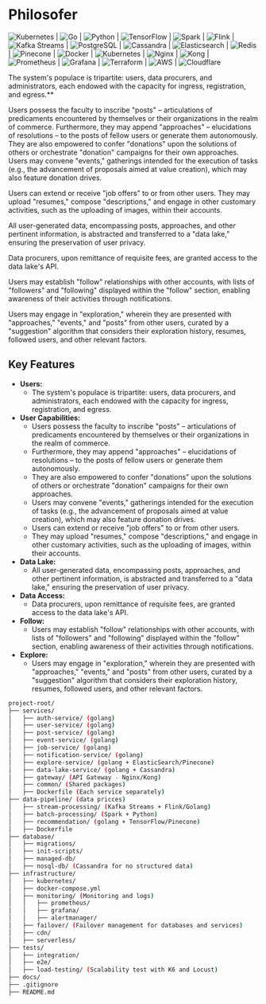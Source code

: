 # Philosofer

![Kubernetes](https://img.shields.io/badge/Kubernetes-v1.20-blue?logo=kubernetes) | ![Go](https://img.shields.io/badge/Go-1.16-blue?logo=go) | ![Python](https://img.shields.io/badge/Python-3.9-blue?logo=python) | ![TensorFlow](https://img.shields.io/badge/TensorFlow-2.5-orange?logo=tensorflow) | ![Spark](https://img.shields.io/badge/Spark-3.1-red?logo=apachespark) | ![Flink](https://img.shields.io/badge/Flink-1.13-blueviolet?logo=apacheflink) | ![Kafka Streams](https://img.shields.io/badge/Kafka%20Streams-2.8-critical?logo=apachekafka) | ![PostgreSQL](https://img.shields.io/badge/PostgreSQL-13-blue?logo=postgresql) | ![Cassandra](https://img.shields.io/badge/Cassandra-4.0-green?logo=apachecassandra) | ![Elasticsearch](https://img.shields.io/badge/Elasticsearch-7.14-yellow?logo=elasticsearch) | ![Redis](https://img.shields.io/badge/Redis-6.2-red?logo=redis) | ![Pinecone](https://img.shields.io/badge/Pinecone-blue?logo=pinecone) | ![Docker](https://img.shields.io/badge/Docker-20.10-blue?logo=docker) | ![Kubernetes](https://img.shields.io/badge/Kubernetes-1.20-blue?logo=kubernetes) | ![Nginx](https://img.shields.io/badge/Nginx-1.20-green?logo=nginx) | ![Kong](https://img.shields.io/badge/Kong-2.5-blueviolet?logo=kong) | ![Prometheus](https://img.shields.io/badge/Prometheus-2.28-orange?logo=prometheus) | ![Grafana](https://img.shields.io/badge/Grafana-8.1-green?logo=grafana) | ![Terraform](https://img.shields.io/badge/Terraform-1.0-blue?logo=terraform) | ![AWS](https://img.shields.io/badge/AWS-Amazon%20Web%20Services-orange?logo=amazon-aws) | ![Cloudflare](https://img.shields.io/badge/Cloudflare-blue?logo=cloudflare)

The system's populace is tripartite: users, data procurers, and administrators, each endowed with the capacity for ingress, registration, and egress.**

Users possess the faculty to inscribe "posts" – articulations of predicaments encountered by themselves or their organizations in the realm of commerce. Furthermore, they may append "approaches" – elucidations of resolutions – to the posts of fellow users or generate them autonomously. They are also empowered to confer "donations" upon the solutions of others or orchestrate "donation" campaigns for their own approaches. Users may convene "events," gatherings intended for the execution of tasks (e.g., the advancement of proposals aimed at value creation), which may also feature donation drives.

Users can extend or receive "job offers" to or from other users. They may upload "resumes," compose "descriptions," and engage in other customary activities, such as the uploading of images, within their accounts.

All user-generated data, encompassing posts, approaches, and other pertinent information, is abstracted and transferred to a "data lake," ensuring the preservation of user privacy.

Data procurers, upon remittance of requisite fees, are granted access to the data lake's API.

Users may establish "follow" relationships with other accounts, with lists of "followers" and "following" displayed within the "follow" section, enabling awareness of their activities through notifications.

Users may engage in "exploration," wherein they are presented with "approaches," "events," and "posts" from other users, curated by a "suggestion" algorithm that considers their exploration history, resumes, followed users, and other relevant factors.

## Key Features

* **Users:**
    * The system's populace is tripartite: users, data procurers, and administrators, each endowed with the capacity for ingress, registration, and egress.
* **User Capabilities:**
    * Users possess the faculty to inscribe "posts" – articulations of predicaments encountered by themselves or their organizations in the realm of commerce.
    * Furthermore, they may append "approaches" – elucidations of resolutions – to the posts of fellow users or generate them autonomously.
    * They are also empowered to confer "donations" upon the solutions of others or orchestrate "donation" campaigns for their own approaches.
    * Users may convene "events," gatherings intended for the execution of tasks (e.g., the advancement of proposals aimed at value creation), which may also feature donation drives.
    * Users can extend or receive "job offers" to or from other users.
    * They may upload "resumes," compose "descriptions," and engage in other customary activities, such as the uploading of images, within their accounts.
* **Data Lake:**
    * All user-generated data, encompassing posts, approaches, and other pertinent information, is abstracted and transferred to a "data lake," ensuring the preservation of user privacy.
* **Data Access:**
    * Data procurers, upon remittance of requisite fees, are granted access to the data lake's API.
* **Follow:**
    * Users may establish "follow" relationships with other accounts, with lists of "followers" and "following" displayed within the "follow" section, enabling awareness of their activities through notifications.
* **Explore:**
    * Users may engage in "exploration," wherein they are presented with "approaches," "events," and "posts" from other users, curated by a "suggestion" algorithm that considers their exploration history, resumes, followed users, and other relevant factors.

```bash
project-root/
├── services/
│   ├── auth-service/ (golang)
│   ├── user-service/ (golang)
│   ├── post-service/ (golang)
│   ├── event-service/ (golang)
│   ├── job-service/ (golang)
│   ├── notification-service/ (golang)
│   ├── explore-service/ (golang + ElasticSearch/Pinecone)
│   ├── data-lake-service/ (golang + Cassandra)
│   ├── gateway/ (API Gateway - Nginx/Kong)
│   ├── common/ (Shared packages)
│   ├── Dockerfile (Each service separately)
├── data-pipeline/ (data pricces)
│   ├── stream-processing/ (Kafka Streams + Flink/Golang)
│   ├── batch-processing/ (Spark + Python)
│   ├── recommendation/ (golang + TensorFlow/Pinecone)
│   ├── Dockerfile
├── database/
│   ├── migrations/
│   ├── init-scripts/
│   ├── managed-db/
│   ├── nosql-db/ (Cassandra for no structured data)
├── infrastructure/
│   ├── kubernetes/
│   ├── docker-compose.yml
│   ├── monitoring/ (Monitoring and logs)
│   │   ├── prometheus/
│   │   ├── grafana/
│   │   ├── alertmanager/
│   ├── failover/ (Failover management for databases and services)
│   ├── cdn/
│   ├── serverless/
├── tests/
│   ├── integration/
│   ├── e2e/
│   ├── load-testing/ (Scalability test with K6 and Locust)
├── docs/
├── .gitignore
├── README.md
```